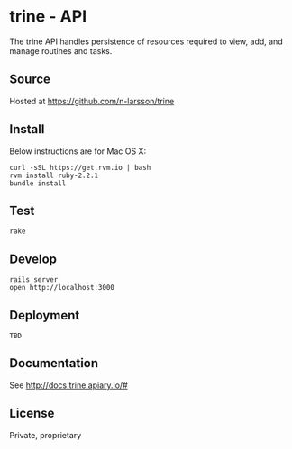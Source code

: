# trine - API

The trine API handles persistence of resources required to view, add, and manage routines and tasks.

## Source

Hosted at https://github.com/n-larsson/trine

## Install

Below instructions are for Mac OS X:

    curl -sSL https://get.rvm.io | bash
    rvm install ruby-2.2.1
    bundle install

## Test

    rake

## Develop

    rails server
    open http://localhost:3000

## Deployment

    TBD

## Documentation

See http://docs.trine.apiary.io/#

## License

Private, proprietary
